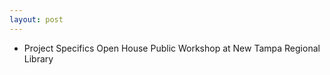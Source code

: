 ```yaml
---
layout: post
---
```


* Project Specifics Open House Public Workshop at New Tampa Regional Library 
